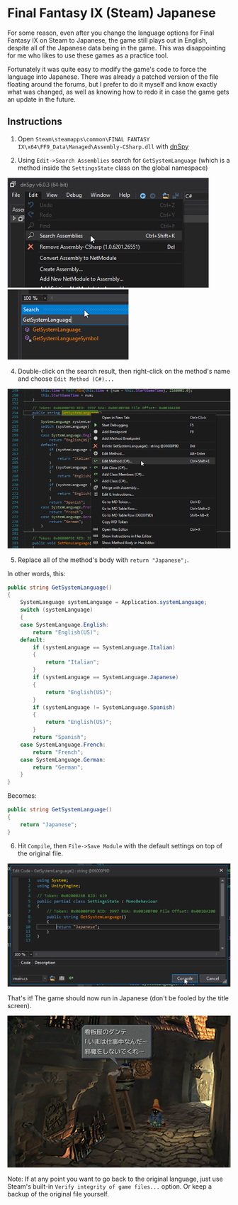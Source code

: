 # Final Fantasy IX (Steam) Japanese

For some reason, even after you change the language options for Final Fantasy IX on Steam to Japanese, the game still plays out in English, despite all of the Japanese data being in the game. This was disappointing for me who likes to use these games as a practice tool.

Fortunately it was quite easy to modify the game's code to force the language into Japanese. There was already a patched version of the file floating around the forums, but I prefer to do it myself and know exactly what was changed, as well as knowing how to redo it in case the game gets an update in the future.

## Instructions

1) Open `Steam\steamapps\common\FINAL FANTASY IX\x64\FF9_Data\Managed\Assembly-CSharp.dll` with [dnSpy](https://github.com/0xd4d/dnSpy)

2) Using `Edit->Search Assemblies` search for `GetSystemLanguage` (which is a method inside the `SettingsState` class on the global namespace)

![Search Assemblies](search_assemblies.png)
![Search](search.png)

4) Double-click on the search result, then right-click on the method's name and choose `Edit Method (C#)...`

![Edit Method](edit_method.png)

5) Replace all of the method's body with `return "Japanese";`.

In other words, this:

```cs
public string GetSystemLanguage()
{
    SystemLanguage systemLanguage = Application.systemLanguage;
    switch (systemLanguage)
    {
    case SystemLanguage.English:
        return "English(US)";
    default:
        if (systemLanguage == SystemLanguage.Italian)
        {
            return "Italian";
        }
        if (systemLanguage == SystemLanguage.Japanese)
        {
            return "English(US)";
        }
        if (systemLanguage != SystemLanguage.Spanish)
        {
            return "English(US)";
        }
        return "Spanish";
    case SystemLanguage.French:
        return "French";
    case SystemLanguage.German:
        return "German";
    }
}
```

Becomes:

```cs
public string GetSystemLanguage()
{
    return "Japanese";
}
```

6) Hit `Compile`, then `File->Save Module` with the default settings on top of the original file.

![Compile](compile.png)

That's it! The game should now run in Japanese (don't be fooled by the title screen).

![Game](game.jpg)

Note: If at any point you want to go back to the original language, just use Steam's built-in `Verify integrity of game files...` option. Or keep a backup of the original file yourself.
